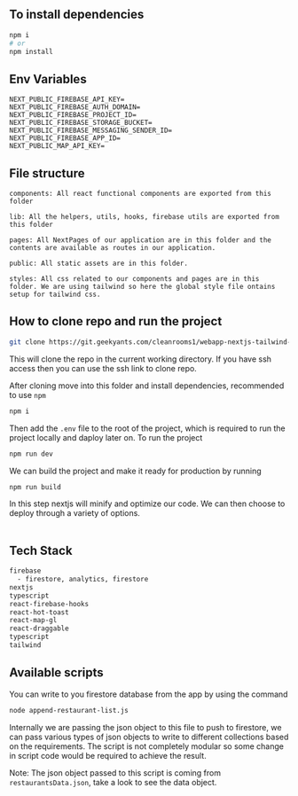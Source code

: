 ## To install dependencies

```bash
npm i
# or
npm install
```

## Env Variables

```
NEXT_PUBLIC_FIREBASE_API_KEY=
NEXT_PUBLIC_FIREBASE_AUTH_DOMAIN=
NEXT_PUBLIC_FIREBASE_PROJECT_ID=
NEXT_PUBLIC_FIREBASE_STORAGE_BUCKET=
NEXT_PUBLIC_FIREBASE_MESSAGING_SENDER_ID=
NEXT_PUBLIC_FIREBASE_APP_ID=
NEXT_PUBLIC_MAP_API_KEY=
```

## File structure

```
components: All react functional components are exported from this folder

lib: All the helpers, utils, hooks, firebase utils are exported from this folder

pages: All NextPages of our application are in this folder and the contents are available as routes in our application.

public: All static assets are in this folder.

styles: All css related to our components and pages are in this folder. We are using tailwind so here the global style file ontains setup for tailwind css.
```

## How to clone repo and run the project

```bash
git clone https://git.geekyants.com/cleanrooms1/webapp-nextjs-tailwind-firebase.git .
```

This will clone the repo in the current working directory. If you have ssh access then you can use the ssh link to clone repo.

After cloning move into this folder and install dependencies, recommended to use `npm`

```bash
npm i
```

Then add the `.env` file to the root of the project, which is required to run the project locally and daploy later on. To run the project

```bash
npm run dev
```

We can build the project and make it ready for production by running

```bash
npm run build
```

In this step nextjs will minify and optimize our code. We can then choose to deploy through a variety of options.
<br/>
<br/>

## Tech Stack

```bash
firebase
  - firestore, analytics, firestore
nextjs
typescript
react-firebase-hooks
react-hot-toast
react-map-gl
react-draggable
typescript
tailwind
```

## Available scripts

You can write to you firestore database from the app by using the command

```bash
node append-restaurant-list.js
```

Internally we are passing the json object to this file to push to firestore, we can pass various types of json objects to write to different collections based on the requirements. The script is not completely modular so some change in script code would be required to achieve the result.

Note: The json object passed to this script is coming from `restaurantsData.json`, take a look to see the data object.
